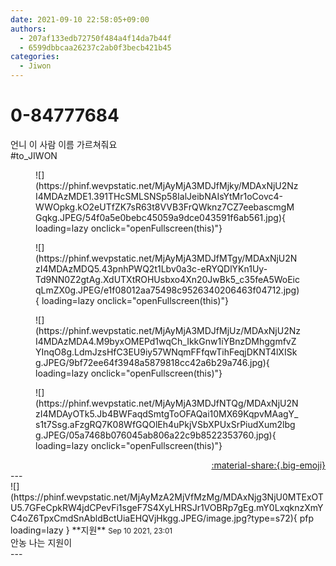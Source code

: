 ```yaml
---
date: 2021-09-10 22:58:05+09:00
authors:
  - 207af133edb72750f484a4f14da7b44f
  - 6599dbbcaa26237c2ab0f3becb421b45
categories:
  - Jiwon
---
```


# 0-84777684

<div class="post-container" markdown="1">
<div class="content-container md-sidebar__scrollwrap" markdown="1">

언니 이 사람 이름 가르쳐줘요<br>\#to_JIWON
<figure markdown="1">
![](https://phinf.wevpstatic.net/MjAyMjA3MDJfMjky/MDAxNjU2NzI4MDAzMDE1.391THcSMLSNSp58IalJeibNAIsYtMr1oCovc4-WWOpkg.kO2eUTfZK7sR63t8VVB3FrQWknz7CZ7eebascmgMGqkg.JPEG/54f0a5e0bebc45059a9dce043591f6ab561.jpg){ loading=lazy onclick="openFullscreen(this)"}
</figure>

<figure markdown="1">
![](https://phinf.wevpstatic.net/MjAyMjA3MDJfMTgy/MDAxNjU2NzI4MDAzMDQ5.43pnhPWQ2t1Lbv0a3c-eRYQDlYKn1Uy-Td9NN0Z2gtAg.XdUTXtROHUsbxo4Xn20JwBk5_c35feA5WoEicqLmZX0g.JPEG/e1f08012aa75498c9526340206463f04712.jpg){ loading=lazy onclick="openFullscreen(this)"}
</figure>

<figure markdown="1">
![](https://phinf.wevpstatic.net/MjAyMjA3MDJfMjUz/MDAxNjU2NzI4MDAzMDA4.M9byxOMEPd1wqCh_IkkGnw1iYBnzDMhggmfvZYInqO8g.LdmJzsHfC3EU9iy57WNqmFFfqwTihFeqjDKNT4lXISkg.JPEG/9bf72ee64f3948a5879818cc42a6b29a746.jpg){ loading=lazy onclick="openFullscreen(this)"}
</figure>

<figure markdown="1">
![](https://phinf.wevpstatic.net/MjAyMjA3MDJfNTQg/MDAxNjU2NzI4MDAyOTk5.Jb4BWFaqdSmtgToOFAQai10MX69KqpvMAagY_s1t7Ssg.aFzgRQ7K08WfGQOlEh4uPkjVSbXPUxSrPiudXum2lbgg.JPEG/05a7468b076045ab806a22c9b8522353760.jpg){ loading=lazy onclick="openFullscreen(this)"}
</figure>


</div>
</div>

<div style="text-align: right;" markdown="1">
<a href="https://weverse.io/fromis9/fanpost/0-84777684" style="text-align: right;">:material-share:{.big-emoji}</a>
</div>
---

<div class="comments-container md-sidebar__scrollwrap" markdown="1">
<div class="comment" markdown="1">
<div class='id-container' markdown="1">
![](https://phinf.wevpstatic.net/MjAyMzA2MjVfMzMg/MDAxNjg3NjU0MTExOTU5.7GFeCpkRW4jdCPevFi1sgeF7S4XyLHRSJr1VOBRp7gEg.mY0LxqknzXmYC4oZ6TpxCmdSnAbldBctUiaEHQVjHkgg.JPEG/image.jpg?type=s72){ pfp loading=lazy }
**<span class="artist">지원</span>** <small>Sep 10 2021, 23:01</small><br>
</div>
<div class='comment-body' markdown="1">
안농 나는 지원이
</div>
</div>
</div>
---
